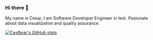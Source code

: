 ### Hi there 👋

My name is Cesar, I am Software Developer Engineer in test. Pasionate about data visualization and quality assurance.


[![CesBear's GitHub stats](https://github-readme-stats.vercel.app/api?username=cesbear&theme=dracula&show_icons=true)](linkedin.com/in/cesar-alejandro-ramirez)


<!--
**CesBear/CesBear** is a ✨ _special_ ✨ repository because its `README.md` (this file) appears on your GitHub profile.

Here are some ideas to get you started:

- 🔭 I’m currently working on ...
- 🌱 I’m currently learning ...
- 👯 I’m looking to collaborate on ...
- 🤔 I’m looking for help with ...
- 💬 Ask me about ...
- 📫 How to reach me: ...
- 😄 Pronouns: ...
- ⚡ Fun fact: ...
-->

